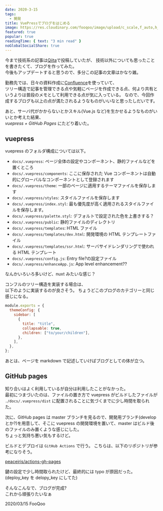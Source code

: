 ```yaml
---
date: 2020-3-15
tags:
  - 開発
title: VuePressでブログをはじめる
image: https://res.cloudinary.com/fooqoo/image/upload/c_scale,f_auto,h_200,q_auto:low,w_300/v1588754809/fooqoo%20memo/engineer_c9cdth.jpg
featured: true
popular: true
readingTime: { text: "3 min read" }
noGlobalSocialShare: true
---
```


今まで技術系の記事は[Qiita](https://qiita.com/FooQoo)で投稿していたが、
技術以外についても思ったことを書きたくて、ブログを作ってみた。  
今後もアップデートすると思うので、多分この記事の文章はかなり雑。

勤務先では、日々の資料作成に[Confluence](https://www.atlassian.com/ja/software/confluence)を使っていて、  
ツリー構造で記事を管理できる点や気軽にページを作成できる点、何より共有というよりは普段のメモとして利用できる点が気に入っている。
なので、今回作成するブログも以上の点が満たされるようなものがいいなと思ったしだいです。

あと、サーバ代がかからないとかスキル(Vue.js など)を生かせるようなものがいいとか考えた結果、  
_vuepress + GitHub Pages_ にたどり着いた。

## vuepress

vuepress のフォルダ構成については以下。

- `docs/.vuepress`: ページ全体の設定やコンポーネント、静的ファイルなどを置くところ
- `docs/.vuepress/components`: ここに保存された Vue コンポーネントは自動的にグローバルなコンポーネントとして登録されます
- `docs/.vuepress/theme`: 一部のページに適用するテーマファイルを保存します
- `docs/.vuepress/styles`: スタイルファイルを保存します
- `docs/.vuepress/index.styl`: 最も優先度が高く適用されるスタイルファイルを保存します。
- `docs/.vuepress/palette.styl`: デフォルトで設定された色を上書きする？
- `docs/.vuepress/public`: 静的ファイルのディレクトリ
- `docs/.vuepress/templates`: HTML ファイル
- `docs/.vuepress/templates/dev.html`: 開発環境の HTML テンプレートファイル
- `docs/.vuepress/templates/ssr.html`: サーバサイドレンダリングで使われる HTML テンプレート
- `docs/.vuepress/config.js`: Entry file?の設定ファイル
- `docs/.vuepress/enhanceApp.js`: App level enhancement??

なんかいろいろ多いけど、nuxt みたいな感じ？

コンフルのツリー構造を実装する場合は、  
以下のように実装するのが良さそう。
ちょうどこのブログのカテゴリーと同じ感じになる。

```js
module.exports = {
  themeConfig: {
    sidebar: [
      {
        title: "title",
        collapsable: true,
        children: ["to/your/children"],
      },
    ],
  },
};
```

あとは、ページを markdown で記述していけばブログとしての体が立つ。

## GitHub pages

知り合いはよく利用しているが自分は利用したことがなかった。  
最初につまづいたのは、ファイルの置き方で vuepress がビルドしたファイルが `./docs/.vuepress/dist` に配置されることに気づくまでに少し時間を取られた。

次に、GitHub pages は master ブランチを見るので、開発用ブランチ(develop とか?)を用意して、そこに vuepress の開発環境を置いて、master はビルド後のファイルのみ置くような感じにした。  
ちょっと気持ち悪い気もするけど。

ビルドとデプロイは `GitHub Actions` で行う。
こちらは、以下のリポジトリが参考になりそう。

[peaceiris/actions-gh-pages](https://github.com/peaceiris/actions-gh-pages)

鍵の設定で少し時間取られたけど、最終的には typo が原因だった。
(deploy_key を delopy_key にしてた)

そんなこんなで、ブログが完成?  
これから頑張りたいなぁ

<social-share />
2020/03/15 FooQoo
